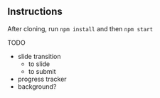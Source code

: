 ## Instructions
After cloning, run `npm install` and then `npm start`

TODO
* slide transition
    * to slide
    * to submit
* progress tracker
* background?
    